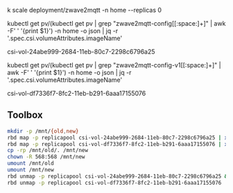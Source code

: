 k scale deployment/zwave2mqtt -n home --replicas 0


kubectl get pv/(kubectl get pv | grep "zwave2mqtt-config[[:space:]+]" | awk -F' ' '{print $1}') -n home -o json | jq -r '.spec.csi.volumeAttributes.imageName'

csi-vol-24abe999-2684-11eb-80c7-2298c6796a25

kubectl get pv/(kubectl get pv | grep "zwave2mqtt-config-v1[[:space:]+]" | awk -F' ' '{print $1}') -n home -o json | jq -r '.spec.csi.volumeAttributes.imageName'

csi-vol-df7336f7-8fc2-11eb-b291-6aaa17155076

## Toolbox

```sh
mkdir -p /mnt/{old,new}
rbd map -p replicapool csi-vol-24abe999-2684-11eb-80c7-2298c6796a25 | xargs -I{} mount {} /mnt/old
rbd map -p replicapool csi-vol-df7336f7-8fc2-11eb-b291-6aaa17155076 | xargs -0 -I{} sh -c 'mkfs.ext4 {}; mount {} /mnt/new'
cp -rp /mnt/old/. /mnt/new
chown -R 568:568 /mnt/new
umount /mnt/old
umount /mnt/new
rbd unmap -p replicapool csi-vol-24abe999-2684-11eb-80c7-2298c6796a25 && \
rbd unmap -p replicapool csi-vol-df7336f7-8fc2-11eb-b291-6aaa17155076
```
